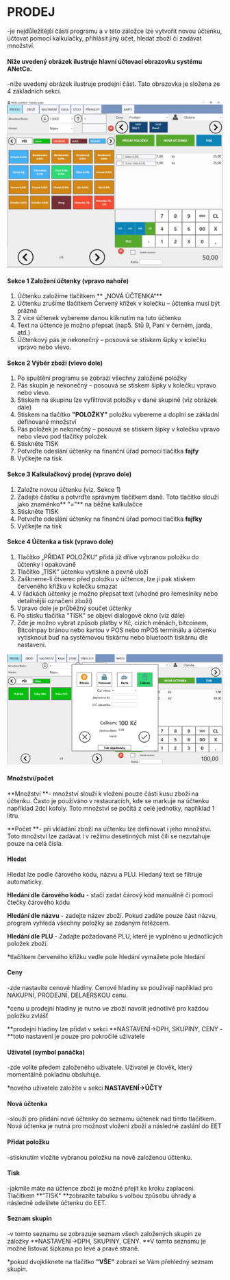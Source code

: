 # PRODEJ

-je nejdůležitější částí programu a v této záložce lze vytvořit novou účtenku, účtovat pomocí kalkulačky, přihlásit jiný účet, hledat zboží či zadávat množství.

#### Níže uvedený obrázek ilustruje hlavní účtovací obrazovku systému ANetCa.

-níže uvedený obrázek ilustruje prodejní část. Tato obrazovka je složena ze 4 základních sekcí.

![](/assets/PRODEJ-POL.JPG)

#### Sekce 1 Založení účtenky \(vpravo nahoře\)

1. Účtenku založíme tlačítkem ** „NOVÁ ÚČTENKA“**  
2. Účtenku zrušíme tlačítkem Červený křížek v kolečku – účtenka musí být prázná  
3. Z více účtenek vybereme danou kliknutím na tuto účtenku  
4. Text na účtence je možno přepsat \(nap5. Stů 9, Paní v černém, jarda, atd.\)  
5. Účtenkový pás je nekonečný – posouvá se stiskem šipky v kolečku vpravo nebo vlevo.

#### Sekce 2 Výběr zboží \(vlevo dole\)

1. Po spuštění programu se zobrazí všechny založené položky  
2. Pás skupin je nekonečný – posouvá se stiskem šipky v kolečku vpravo nebo vlevo.  
3. Stiskem na skupinu lze vyfiltrovat položky v dané skupině \(viz obrázek dále\)  
4. Stiskem na tlačítko **"POLOŽKY"** položku vybereme a doplní se základní definované množství  
5. Pás položek je nekonečný – posouvá se stiskem šipky v kolečku vpravo nebo vlevo pod tlačítky položek
6. Stiskněte TISK
7. Potvrďte odeslání účtenky na finanční úřad pomocí tlačítka **fajfy**
8. Vyčkejte na tisk

#### Sekce 3 Kalkulačkový prodej \(vpravo dole\)

1. Založte novou účtenku \(viz. Sekce 1\)
2. Zadejte částku a potvrďte správným tlačítkem daně. Toto tlačítko slouží jako znaménko** "="** na běžné kalkulačce
3. Stiskněte TISK
4. Potvrďte odeslání účtenky na finanční úřad pomocí tlačítka **fajfky**
5. Vyčkejte na tisk

#### Sekce 4  Účtenka a tisk \(vpravo dole\)

1. Tlačítko „PŘIDAT POLOŽKU“ přidá již dříve vybranou položku do účtenky i opakovaně  
2. Tlačítko „TISK“ účtenku vytiskne a pevně uloží  
3. Zaškneme-li čtverec před položku v účtence, lze ji pak stiskem červeného křížku v kolečku smazat  
4. V řádkách účtenky je možno přepsat text \(vhodné pro řemeslníky nebo detailnější označení zboží\)  
5. Vpravo dole je průběžný součet účtenky  
6. Po stisku tlačítka "TISK" se objeví dialogové okno \(viz  dále\)  
7. Zde je možno vybrat způsob platby v Kč, cizích měnách, bitcoinem, Bitcoinpay bránou nebo kartou v POS nebo mPOS terminálu a účtenku vytisknout buď na systémovou tiskárnu nebo bluetooth tiskárnu dle nastavení.

![](/command/sale/img/payment.png)



#### Množství/počet

**Množství **- množství slouží k vložení pouze části kusu zboží na účtenku. Často je používáno v restauracích, kde se markuje na účtenku například 2dcl kofoly. Toto množství se počítá z celé jednotky, například 1 litru. 

**Počet **- při vkládání zboží na účtenku lze defiinovat i jeho množství. Toto množství lze zadávat i v režimu desetinných míst čili se nezvtahuje pouze na celá čísla.

#### Hledat

Hledat lze podle čárového kódu, názvu a PLU. Hledaný text se filtruje automaticky.

**Hledání dle čárového kódu** - stačí zadat čárový kód manuálně či pomocí čtečky čárového kódu

**Hledání dle názvu** - zadejte název zboží. Pokud zadáte pouze část názvu, program vyhledá všechny položky se zadaným řetězcem.

**Hledání dle PLU** - Zadajte požadované PLU, které je vyplněno u jednotlicých položek zboží.

\*tlačítkem červeného křížku vedle pole hledání vymažete pole hledání

#### Ceny

-zde nastavíte cenové hladiny. Cenové hladiny se používají například pro NÁKUPNÍ, PRODEJNÍ, DELAERSKOU cenu.

\*cenu u prodejní hladiny je nutno ve zboží navolit jednotlivě pro každou položku zvlášť

\*\*prodejní hladiny lze přidat v sekci **NASTAVENÍ-&gt;DPH, SKUPINY, CENY - **toto nastavení je pouze pro pokročilé uživatele

#### **Uživatel \(symbol panáčka\)**

-zde volíte předem založeného uživatele. Uživatel je člověk, který momentálně pokladnu obsluhuje.

\*nového uživatele založíte v sekci **NASTAVENÍ-&gt;ÚČTY**

#### Nová účtenka

-slouží pro přidání nové účtenky do seznamu účtenek nad tímto tlačítkem. Nová účtenka je nutná pro možnost vložení zboží a následné zaslání do EET

#### **Přidat položku**

-stisknutím vložíte vybranou položku na nově založenou účtenku.

#### **Tisk**

-jakmile máte na účtence zboží je možné přejít ke kroku zaplacení. Tlačítkem **"TISK" **zobrazíte tabulku s volbou způsobu úhrady a následně odešlete účtenku do EET.

#### Seznam skupin 

-v tomto seznamu se zobrazuje seznam všech založených skupin ze záložky **NASTAVENÍ-&gt;DPH, SKUPINY, CENY. **V tomto seznamu je možné listovat šipkama po levé a pravé straně.

\*pokud dvojkliknete na tlačítko **"VŠE"** zobrazí se Vám přehledný seznam skupin.

